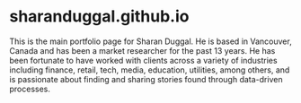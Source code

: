 # sharanduggal.github.io

This is the main portfolio page for Sharan Duggal. He is based in Vancouver, Canada and has been a market researcher for the past 13 years. He has been fortunate to have worked with clients across a variety of industries including finance, retail, tech, media, education, utilities, among others, and is passionate about finding and sharing stories found through data-driven processes. 
